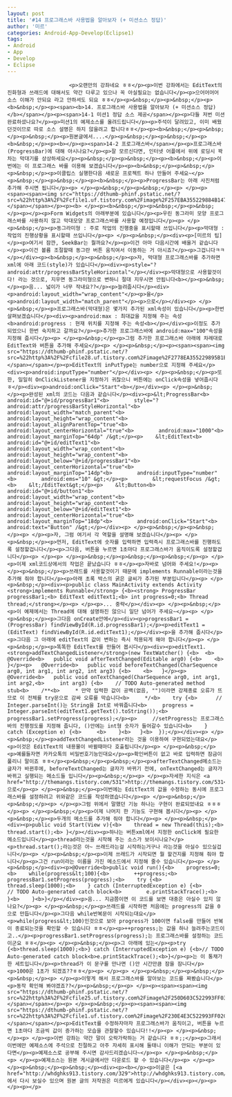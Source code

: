 ```yaml
---
layout: post
title: '#14 프로그래스바 사용법을 알아보자 (+ 미션소스 정답)'
author: '미르'
categories: Android-App-Develop(Eclipse1)
tags:
- Android
- App
- Develop
- Eclipse
---
```



<script> location.href='https://cafe.naver.com/develoid/304821' ; </script>


















						<p>오랜만의 강좌네요 ㅎㅎ</p><p>이번 강좌에서는 EditText의 진화형과 쓰래드에 대해서도 약간 다루고 있으나 꼭 아실필요는 없습니다</p><p>으어어어어 소스 이해가 안되요 라고 안하셔도 되요 ㅎㅎ</p><p>&nbsp;</p><p>&nbsp;</p><p><b>&nbsp;</p><p><span><b>14. 프로그래스바 사용법을 알아보자 (+ 미션소스 정답)</b></span></p><p><span>14-1 미션1 정답 소스 제공</span></p><p>다들 저번 미션 완료하셨나요?</p><p>미션1의 예제소스를 올려드립니다</p><p>주석이 달려있고, 이미 배웠던것이므로 따로 소스 설명은 하지 않을려고 합니다ㅎㅎ</p><p><b>&nbsp;</p><p>&nbsp;</p><p>&nbsp;</p><p>원본글에서....</p><p>&nbsp;</p><p>&nbsp;</p><p><b>&nbsp;</p><p><b></p><p><span>14-2 프로그래스바</span></p><p>프로그래스바(ProgressBar)에 대해 아시나요?</p><p>잘 모르신다면, 인터넷 어플에서 위에 로딩시 꽉차는 막대기를 상상하세요</p><p>&nbsp;</p><p>&nbsp;</p><p><b>&nbsp;</p><p>이번에는 이 프로그래스 바를 이용해 보겠습니다</p><p><b>&nbsp;</p><p>&nbsp;</p><p>&nbsp;</p><p>이클립스 실행한다음 새로운 프로젝트 하나 만들어 주세요~</p><p>&nbsp;</p><p>&nbsp;</p><p><b>&nbsp;</p><p>ProgressBar는 아래 사진처럼 추가해 주시면 됩니다</p><p> </p><p>&nbsp;</p><p>&nbsp;</p><p> </p><p><span><span><img src="https://dthumb-phinf.pstatic.net/?src=%22http%3A%2F%2Fcfile1.uf.tistory.com%2Fimage%2F257EBA355229884B147C64%22&amp;type=cafe_wa740"></span></span></p><p><b> </p><p><b>&nbsp;</p><p>&nbsp;</p><p>&nbsp;</p><p></p><p>Form Widgets의 아래부분에 있습니다</p><p>우린 동그라미 모양 프로그래스바를 사용하지 않고 막대모양 프로그래스바를 사용할 예정입니다</p><p> </p><p>&nbsp;</p><p>동그라미형 : 주로 작업의 진행중을 표시할때 쓰입니다</p><p>막대형 : 작업의 진행상황을 표시할때 쓰입니다</p><p> </p><p>&nbsp;</p><div><p>[미르의 팁] </p><p>여기서 잠깐, SeekBar는 뭘까요?</p><p>이건 아마 다음시간에 배울거 같습니다</p><p>이건 볼륨 조절할때 동그란 버튼 움직여서 이동하는 거 아시죠?</p><p>그겁니다ㅋㅋ</p></div><p><b>&nbsp;</p><p>&nbsp;</p><p>자, 막대형 프로그래스바를 추가하면 xml에 아래 코드(style)가 있습니다</p><div><p>style="?android:attr/progressBarStyleHorizontal"</p></div><p>막대형으로 사용할것이다! 라는 것으로, 지우면 동그라미형으로 변하니 절대 지우시면 안됩니다<b></p><p>&nbsp;</p><p>음... 넓이가 너무 작내요??</p><p>늘려줍시다</p><div><p>android:layout_width="wrap_content"</p><p>을</p><p>android:layout_width="match_parent"</p><p>으로</p></div><p> </p><p>&nbsp;</p><p>프로그래스바(막대형)은 몇가지 추가된 xml속성이 있습니다</p><p>한번 살펴보겠습니다</p><div><p>android:max : 최대값을 지정해 주는 속성<b>android:progress : 현재 위치를 지정해 주는 속성<b></p></div><p>이정도 추가되었으니 한번 숙지하고 갈까요?</p><p>추가한 프로그래스바에 android:max="100"속성을 지정해 줍시다</p><p> </p><p>&nbsp;</p><p>그럼 추가한 프로그래스바 아래에 차례대로 EditText와 버튼을 추가해 주세요</p><p> </p><p>&nbsp;</p><p><span><span><img src="https://dthumb-phinf.pstatic.net/?src=%22http%3A%2F%2Fcfile28.uf.tistory.com%2Fimage%2F2778EA355229895B1E8DB3%22&amp;type=cafe_wa740"></span></span></p><p>EditText의 inPutType는 number으로 지정해 주세요</p><div><p>android:inputType="number"</p></div><p> </p><p>&nbsp;</p><p>또한, 일일히 OnClickListener을 지정하기 귀찮으니 버튼에는 onClick속성을 넣어줍시다 ㅎ</p><div><p>android:onClick="Start"<b></p></div><p> </p><p>&nbsp;</p><p>완성된 xml의 코드는 다음과 같습니다</p><div><p>&lt;ProgressBar<b>        android:id="@+id/progressBar1"<b>        style="?android:attr/progressBarStyleHorizontal"<b>        android:layout_width="match_parent"<b>        android:layout_height="wrap_content"<b>        android:layout_alignParentTop="true"<b>        android:layout_centerHorizontal="true"<b>        android:max="1000"<b>        android:layout_marginTop="64dp" /&gt;</p><p>    &lt;EditText<b>        android:id="@+id/editText1"<b>        android:layout_width="wrap_content"<b>        android:layout_height="wrap_content"<b>        android:layout_below="@+id/progressBar1"<b>        android:layout_centerHorizontal="true"<b>        android:layout_marginTop="14dp"<b>        android:inputType="number"<b>        android:ems="10" &gt;</p><p>        &lt;requestFocus /&gt;<b>    &lt;/EditText&gt;</p><p>    &lt;Button<b>        android:id="@+id/button1"<b>        android:layout_width="wrap_content"<b>        android:layout_height="wrap_content"<b>        android:layout_below="@+id/editText1"<b>        android:layout_centerHorizontal="true"<b>        android:layout_marginTop="18dp"<b>        android:onClick="Start"<b>        android:text="Button" /&gt;</p></div><p> </p><p>&nbsp;</p><p>&nbsp;</p><p> </p><p>자, 그럼 여기서 각 역할을 설명해 보겠습니다</p><p> </p><p>&nbsp;</p><p>먼저, EditText에 숫자를 입력하면 입력즉시 프로그래스바를 진행하도록 설정할겁니다</p><p>그다음, 버튼을 누르면 1초마다 프로그래스바가 움직이도록 설정할겁니다</p><p> </p><p> </p><p>&nbsp;</p><p>&nbsp;</p><p>&nbsp;</p><p> </p><p>이제 xml코드상에서의 작업은 끝났습니다 ㅎㅎ</p><p>자바로 넘어와 주세요!</p><p> </p><p>&nbsp;</p><p>쓰래드를 사용할것이기 때문에 implements Runnable이라는것을 추가해 줘야 합니다</p><p>아래 초록 박스의 굵은 글씨가 추가된 부분입니다</p><p> </p><p>&nbsp;</p><div><p>public class MainActivity extends Activity <strong>implements Runnable</strong> {<b><strong> ProgressBar progressBar1;<b> EditText editText1;<b> int progress=0;<b> Thread thread;</strong></p><p> </p><p>... 중략</p></div><p> </p><p>&nbsp;</p><p>이 예제에서는 Thread에 대해 설명하진 않으니 일단 넘어가 주세요~</p><p> </p><p>&nbsp;</p><p>그다음 onCreate안에</p><div><p>progressBar1 = (ProgressBar) findViewById(R.id.progressBar1);</p><p>editText1 = (EditText) findViewById(R.id.editText1);</p></div><p>을 추가해 줍시다</p><p>그다음 그 아래에 editText의 값이 변하는 즉시 적용되게 해야 합니다</p><p> </p><p>&nbsp;</p><p>똑똑한 EditText를 만들어 봅시다</p><div><p>editText1.<strong>addTextChangedListener</strong>(new TextWatcher() {<b>  <b>   @Override<b>   public void afterTextChanged(Editable arg0) {<b>    <b>   }</p><p>   @Override<b>   public void beforeTextChanged(CharSequence arg0, int arg1, int arg2, int arg3) {<b>    <b>   }</p><p>   @Override<b>   public void onTextChanged(CharSequence arg0, int arg1, int arg2,<b>     int arg3) {<b>    // TODO Auto-generated method stub<b>    /**<b>     * 만약 입력한 값이 공백(없음, "")이라면 강제종료 오류가 뜨므로 이 전체를 try문으로 감싸 오류를 막습니다<b>     */<b>    try {<b>      // Integer.parseInt()는 String을 Int로 바꿔줍니다<b>     progress = Integer.parseInt(editText1.getText().toString());<b>     progressBar1.setProgress(progress);</p><p>     //setProgress는 프로그래스바의 진행정도를 지정해 줍니다, ()안에는 int형 숫자가 들어갈수 있습니다<b>    } catch (Exception e) {<b>     <b>    }<b>   }<b>  });</p></div><p> </p><p>&nbsp;</p><p>addTextChangedListener라는 것을 이용하여 구현되었는대요</p><p>이것은 EditText의 내용물이 바뀔때마다 호출됩니다</p><p> </p><p>&nbsp;</p><p>예를들자면 카카오톡의 비밀번호기능인대요</p><p>확인버튼이 없고 바로 입력하면 잠금이 풀리니 말이죠 ㅎㅎ</p><p>&nbsp;</p><p>&nbsp;</p><p>afterTextChanged메소드는 글자가 바뀐후에, beforeTextChanged는 글자가 바뀌기 전에, onTextChanged는 글자가 바뀌고 실행되는 메소드들 입니다</p><p>&nbsp;</p><p> </p><p>자세한 지식은 <a href="http://themangs.tistory.com/531">http://themangs.tistory.com/531</a>으로</p><p> </p><p>&nbsp;</p><p>이번에는 EditText의 값을 수정하는 동시에 프로그래스바를 설정하려고 위와같은 코드를 작성하였습니다</p><p> </p><p>&nbsp;</p><p>&nbsp;</p><p> </p><p>그럼 위에서 말했던 기능 하나는 구현이 완료되었내요 ㅎㅎㅎ</p><p> </p><p>&nbsp;</p><p>이제 나머지 한 기능도 구현해 봅시다</p><p> </p><p>&nbsp;</p><p>두개의 메소드를 추가해 줘야 합니다</p><p> </p><p>&nbsp;</p><div><p>public void Start(View v){<b>    thread = new Thread(this);<b>    thread.start();<b> }</p></div><p>하나는 버튼xml에서 지정한 onClick에 필요한 메소드입니다</p><p>thread라는것을 시작해 주는 소스가 보이시나요?</p><p>thread.start();라는것은 아~ 쓰래드라는걸 시작하는거구나 라는것을 아실수 있으실겁니다</p><p> </p><p>&nbsp;</p><p>이제 쓰래드가 시작되면 뭘 할건지를 지정해 줘야 합니다</p><p>그건 run이라는 이름을 가진 메소드에서 지정해 줄수 있습니다</p><p> </p><p>&nbsp;</p><div><p>@Override<b>public void run(){<b>    progress=0;<b>    while(progress&lt;100){<b>        ++progress;<b>        progressBar1.setProgress(progress);<b>    try {<b>        thread.sleep(1000);<b>    } catch (InterruptedException e) {<b>        // TODO Auto-generated catch block<b>        e.printStackTrace();<b>    }<b>    }<b>}</p></div><p>음... 지금쯤이면 이 코드를 보면 대충은 아실수 있지 않나요?</p><p> </p><p>&nbsp;</p><p>쓰래드를 시작하면 처음에는 progress의 값을 0으로 만듭니다</p><p>그다음 while반복문이 시작되는대요</p><p>while(progress&lt;100)인것으로 보아 progress가 100이면 false를 만들어 반복이 종료되는것을 확인할 수 있습니다 ㅎㅎ</p><p>++progress;는 값을 하나 늘려주는코드이고..</p><p>progressBar1.setProgress(progress);는 프로그래스바를 설정하는 코드이군요 ㅎㅎ</p><p> </p><p>&nbsp;</p><p>그 아래에 있는</p><p>try {<b>thread.sleep(1000);<b>} catch (InterruptedException e) {<b>// TODO Auto-generated catch block<b>e.printStackTrace();<b>}</p><p>는 이 통채가 한 세트입니다</p><p>thread가 이 문구를 만나면 ()안 시간만큼 잠을 잠니다</p><p>1000은 1초가 되겠죠??ㅎㅎ</p><p> </p><p> </p><p>&nbsp;</p><p>&nbsp;</p><p>&nbsp;</p><p> </p><p>이렇게 해서 프로그래스바를 알아보는 코드를 짜봤습니다</p><p>동작 확인해 봐야겠죠??</p><p>&nbsp;</p><p> </p><p><span><span><img src="https://dthumb-phinf.pstatic.net/?src=%22http%3A%2F%2Fcfile25.uf.tistory.com%2Fimage%2F250D603C522993FF034D64%22&amp;type=cafe_wa740"></span></span></p><p> </p><p>&nbsp;</p><p><span><span><img src="https://dthumb-phinf.pstatic.net/?src=%22http%3A%2F%2Fcfile1.uf.tistory.com%2Fimage%2F230E4E3C522993FF02C607%22&amp;type=cafe_wa740"></span></span></p><p>EditText를 수정하자마자 프로그래스바가 움직이고, 버튼을 누르면 1초마다 조금씩 값이 증가하는 모습을 관찰할수 있습니다!!</p><p> </p><p>&nbsp;</p><p> </p><p>이번 강좌는 약간 말이 오락가락하는 거 같습니다 ㅎㅎ;;</p><p>그래서 이번에만 예제소스에 주석으로 친절하고 아주 자세히 표시해 둘태니 이해가 안되는 부분이 있다면</p><p>예제소스로 공부해 주시면 감사드리겠습니다~</p><p> </p><p>&nbsp;</p><p> </p><p>예제소스는 원본 게시글에서만 다운로드 할 수 있습니다</p><p> </p><p> </p><p>&nbsp;</p><p>&nbsp;</p><div><p><b></p><p>이글은 [<a href="http://whdghks913.tistory.com/329">http://whdghks913.tistory.com/329</a>] 에서 다시 보실수 있으며 원본 글의 저작권은 미르에게 있습니다</p></div><p></p><p></p><p></p>
